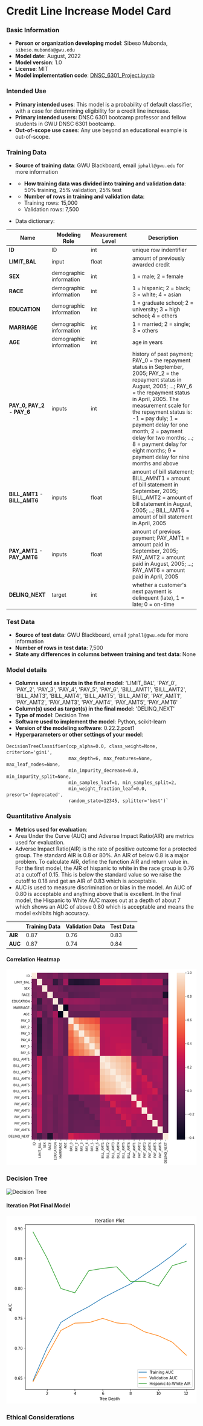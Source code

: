 # Credit Line Increase Model Card

### Basic Information

* **Person or organization developing model**: Sibeso Mubonda, `sibeso.mubonda@gwu.edu`
* **Model date**: August, 2022
* **Model version**: 1.0
* **License**: MIT
* **Model implementation code**: [DNSC_6301_Project.ipynb](DNSC_6301_Project.ipynb)

### Intended Use
* **Primary intended uses**: This model is a probability of default classifier, with a case for determining eligibility for a credit line increase.
* **Primary intended users**: DNSC 6301 bootcamp professor and fellow students in GWU DNSC 6301 bootcamp.
* **Out-of-scope use cases**: Any use beyond an educational example is out-of-scope.

### Training Data

* **Source of training data**: GWU Blackboard, email `jphall@gwu.edu` for more information
* * **How training data was divided into training and validation data**: 50% training, 25% validation, 25% test
* * **Number of rows in training and validation data**:
  * Training rows: 15,000
  * Validation rows: 7,500

* Data dictionary: 


| Name | Modeling Role | Measurement Level| Description|
| ---- | ------------- | ---------------- | ---------- |
|**ID**| ID | int | unique row indentifier |
| **LIMIT_BAL** | input | float | amount of previously awarded credit |
| **SEX** | demographic information | int | 1 = male; 2 = female
| **RACE** | demographic information | int | 1 = hispanic; 2 = black; 3 = white; 4 = asian |
| **EDUCATION** | demographic information | int | 1 = graduate school; 2 = university; 3 = high school; 4 = others |
| **MARRIAGE** | demographic information | int | 1 = married; 2 = single; 3 = others |
| **AGE** | demographic information | int | age in years |
| **PAY_0, PAY_2 - PAY_6** | inputs | int | history of past payment; PAY_0 = the repayment status in September, 2005; PAY_2 = the repayment status in August, 2005; ...; PAY_6 = the repayment status in April, 2005. The measurement scale for the repayment status is: -1 = pay duly; 1 = payment delay for one month; 2 = payment delay for two months; ...; 8 = payment delay for eight months; 9 = payment delay for nine months and above |
| **BILL_AMT1 - BILL_AMT6** | inputs | float | amount of bill statement; BILL_AMNT1 = amount of bill statement in September, 2005; BILL_AMT2 = amount of bill statement in August, 2005; ...; BILL_AMT6 = amount of bill statement in April, 2005 |
| **PAY_AMT1 - PAY_AMT6** | inputs | float | amount of previous payment; PAY_AMT1 = amount paid in September, 2005; PAY_AMT2 = amount paid in August, 2005; ...; PAY_AMT6 = amount paid in April, 2005 |
| **DELINQ_NEXT**| target | int | whether a customer's next payment is delinquent (late), 1 = late; 0 = on-time |


### Test Data
* **Source of test data**: GWU Blackboard, email `jphall@gwu.edu` for more information
* **Number of rows in test data**: 7,500
* **State any differences in columns between training and test data**: None

### Model details
* **Columns used as inputs in the final model**: 'LIMIT_BAL',
       'PAY_0', 'PAY_2', 'PAY_3', 'PAY_4', 'PAY_5', 'PAY_6', 'BILL_AMT1',
       'BILL_AMT2', 'BILL_AMT3', 'BILL_AMT4', 'BILL_AMT5', 'BILL_AMT6',
       'PAY_AMT1', 'PAY_AMT2', 'PAY_AMT3', 'PAY_AMT4', 'PAY_AMT5', 'PAY_AMT6'
* **Column(s) used as target(s) in the final model**: 'DELINQ_NEXT'
* **Type of model**: Decision Tree 
* **Software used to implement the model**: Python, scikit-learn
* **Version of the modeling software**: 0.22.2.post1
* **Hyperparameters or other settings of your model**: 
```
DecisionTreeClassifier(ccp_alpha=0.0, class_weight=None, criterion='gini',
                       max_depth=6, max_features=None, max_leaf_nodes=None,
                       min_impurity_decrease=0.0, min_impurity_split=None,
                       min_samples_leaf=1, min_samples_split=2,
                       min_weight_fraction_leaf=0.0, presort='deprecated',
                       random_state=12345, splitter='best')`
```
### Quantitative Analysis
* **Metrics used for evaluation**: 
* Area Under the Curve (AUC) and Adverse Impact Ratio(AIR) are metrics used for evaluation.
* Adverse Impact Ratio(AIR) is the rate of positive outcome for a protected group. The standard AIR is 0.8 or 80%. An AIR of below 0.8 is a major problem.  To calculate AIR, define the function AIR and return value in. For the first model, the AIR of hispanic to white in the race group is 0.76 at a cutoff of 0.15. This is below the standard value so we raise the cutoff to 0.18 and get an AIR of 0.83 which is acceptable.
* AUC is used to measure discrimination or bias in the model. An AUC of 0.80 is acceptable and anything above that is excellent. In the final model, the Hispanic to White AUC maxes out at a depth of about 7 which shows an AUC of above 0.80 which is acceptable and means the model exhibits high accuracy.

|  | Training Data  | Validation Data| Test Data|
| ---- | ------------- | ---------------- | ---------- |
|**AIR**| 0.87 | 0.76| 0.83 |
| **AUC** | 0.87| 0.74 | 0.84

#### Correlation Heatmap
![Correlation Heatmap](https://github.com/Sibeso04/Sibeso-6301-Project/blob/main/Correlation%20Heatmap.png)

### Decision Tree
![Decision Tree](https://github.com/Sibeso04/Sibeso-6301-Project/blob/main/Decision%20Tree%20.png)

#### Iteration Plot Final Model
![Iteration Plot.png](https://github.com/Sibeso04/Sibeso-6301-Project/blob/main/Iteration%20Plot.png)

### Ethical Considerations

